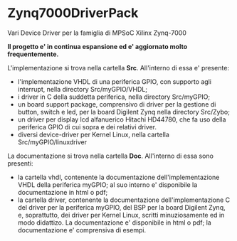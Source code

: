 # Zynq7000DriverPack
Vari Device Driver per la famiglia di MPSoC Xilinx Zynq-7000

<b>Il progetto e' in continua espansione ed e' aggiornato molto frequentemente.</b>

L'implementazione si trova nella cartella <b>Src</b>. All'interno di essa e' presente:
- l'implementazione VHDL di una periferica GPIO, con supporto agli interrupt, nella directory Src/myGPIO/VHDL;
- i driver in C della suddetta periferica, nella directory Src/myGPIO;
- un board support package, comprensivo di driver per la gestione di button, switch e led, per la board Digilent Zynq nella
  directory Src/Zybo;
- un driver per display lcd alfanuerico Hitachi HD44780, che fa uso della periferica GPIO di cui sopra e dei relativi driver.
- diversi device-driver per Kernel Linux, nella cartella Src/myGPIO/linuxdriver

La documentazione si trova nella cartella <b>Doc</b>. All'interno di essa sono presenti:
- la cartella vhdl, contenente la documentazione dell'implementazione VHDL della periferica myGPIO; al suo interno e'
  disponibile la documentazione in html o pdf;
- la cartella driver, contenente la documentazione dell'implementazione C del driver per la periferica myGPIO, del BSP per
  la board Digilent Zynq, e, soprattutto, dei driver per Kernel Linux, scritti minuziosamente ed in modo didattizo. La
  documentazione e' disponibile in html o pdf; la documentazione e' comprensiva di esempi.
